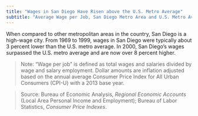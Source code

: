 ```yaml
---
title: "Wages in San Diego Have Risen above the U.S. Metro Average"
subtitle: "Average Wage per Job, San Diego Metro Area and U.S. Metro Average (1969-2013, in 2013 Dollars)"
---
```

When compared to other metropolitan areas in the country, San Diego is a high-wage city. From 1969 to 1999, wages in San Diego were typically about 3 percent lower than the U.S. metro average. In 2000, San Diego’s wages surpassed the U.S. metro average and are now over 8 percent higher.

> Note: “Wage per job” is defined as total wages and salaries divided by wage and salary employment. Dollar amounts are inflation adjusted based on the annual average Consumer Price Index for All Urban Consumers (CPI-U) with a 2013 base year.

> Source: Bureau of Economic Analysis, *Regional Economic Accounts* (Local Area Personal Income and Employment); Bureau of Labor Statistics, *Consumer Price Indexes*.

